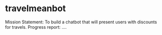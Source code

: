 # travelmeanbot

Mission Statement: To build a chatbot that will present users with discounts for travels.
Progress report: ....
